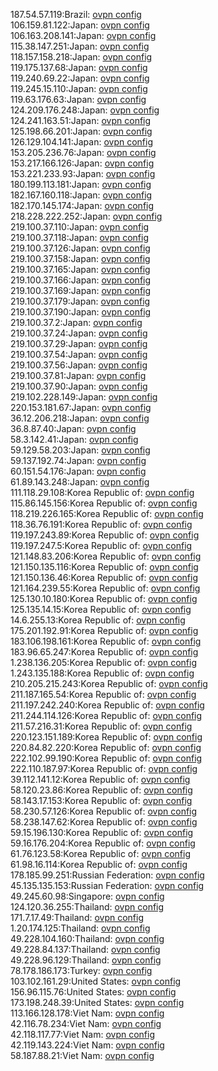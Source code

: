 187.54.57.119:Brazil: [ovpn config](vpn/187_54_57_119.ovpn)  
106.159.81.122:Japan: [ovpn config](vpn/106_159_81_122.ovpn)  
106.163.208.141:Japan: [ovpn config](vpn/106_163_208_141.ovpn)  
115.38.147.251:Japan: [ovpn config](vpn/115_38_147_251.ovpn)  
118.157.158.218:Japan: [ovpn config](vpn/118_157_158_218.ovpn)  
119.175.137.68:Japan: [ovpn config](vpn/119_175_137_68.ovpn)  
119.240.69.22:Japan: [ovpn config](vpn/119_240_69_22.ovpn)  
119.245.15.110:Japan: [ovpn config](vpn/119_245_15_110.ovpn)  
119.63.176.63:Japan: [ovpn config](vpn/119_63_176_63.ovpn)  
124.209.176.248:Japan: [ovpn config](vpn/124_209_176_248.ovpn)  
124.241.163.51:Japan: [ovpn config](vpn/124_241_163_51.ovpn)  
125.198.66.201:Japan: [ovpn config](vpn/125_198_66_201.ovpn)  
126.129.104.141:Japan: [ovpn config](vpn/126_129_104_141.ovpn)  
153.205.236.76:Japan: [ovpn config](vpn/153_205_236_76.ovpn)  
153.217.166.126:Japan: [ovpn config](vpn/153_217_166_126.ovpn)  
153.221.233.93:Japan: [ovpn config](vpn/153_221_233_93.ovpn)  
180.199.113.181:Japan: [ovpn config](vpn/180_199_113_181.ovpn)  
182.167.160.118:Japan: [ovpn config](vpn/182_167_160_118.ovpn)  
182.170.145.174:Japan: [ovpn config](vpn/182_170_145_174.ovpn)  
218.228.222.252:Japan: [ovpn config](vpn/218_228_222_252.ovpn)  
219.100.37.110:Japan: [ovpn config](vpn/219_100_37_110.ovpn)  
219.100.37.118:Japan: [ovpn config](vpn/219_100_37_118.ovpn)  
219.100.37.126:Japan: [ovpn config](vpn/219_100_37_126.ovpn)  
219.100.37.158:Japan: [ovpn config](vpn/219_100_37_158.ovpn)  
219.100.37.165:Japan: [ovpn config](vpn/219_100_37_165.ovpn)  
219.100.37.166:Japan: [ovpn config](vpn/219_100_37_166.ovpn)  
219.100.37.169:Japan: [ovpn config](vpn/219_100_37_169.ovpn)  
219.100.37.179:Japan: [ovpn config](vpn/219_100_37_179.ovpn)  
219.100.37.190:Japan: [ovpn config](vpn/219_100_37_190.ovpn)  
219.100.37.2:Japan: [ovpn config](vpn/219_100_37_2.ovpn)  
219.100.37.24:Japan: [ovpn config](vpn/219_100_37_24.ovpn)  
219.100.37.29:Japan: [ovpn config](vpn/219_100_37_29.ovpn)  
219.100.37.54:Japan: [ovpn config](vpn/219_100_37_54.ovpn)  
219.100.37.56:Japan: [ovpn config](vpn/219_100_37_56.ovpn)  
219.100.37.81:Japan: [ovpn config](vpn/219_100_37_81.ovpn)  
219.100.37.90:Japan: [ovpn config](vpn/219_100_37_90.ovpn)  
219.102.228.149:Japan: [ovpn config](vpn/219_102_228_149.ovpn)  
220.153.181.67:Japan: [ovpn config](vpn/220_153_181_67.ovpn)  
36.12.206.218:Japan: [ovpn config](vpn/36_12_206_218.ovpn)  
36.8.87.40:Japan: [ovpn config](vpn/36_8_87_40.ovpn)  
58.3.142.41:Japan: [ovpn config](vpn/58_3_142_41.ovpn)  
59.129.58.203:Japan: [ovpn config](vpn/59_129_58_203.ovpn)  
59.137.192.74:Japan: [ovpn config](vpn/59_137_192_74.ovpn)  
60.151.54.176:Japan: [ovpn config](vpn/60_151_54_176.ovpn)  
61.89.143.248:Japan: [ovpn config](vpn/61_89_143_248.ovpn)  
111.118.29.108:Korea Republic of: [ovpn config](vpn/111_118_29_108.ovpn)  
115.86.145.156:Korea Republic of: [ovpn config](vpn/115_86_145_156.ovpn)  
118.219.226.165:Korea Republic of: [ovpn config](vpn/118_219_226_165.ovpn)  
118.36.76.191:Korea Republic of: [ovpn config](vpn/118_36_76_191.ovpn)  
119.197.243.89:Korea Republic of: [ovpn config](vpn/119_197_243_89.ovpn)  
119.197.247.5:Korea Republic of: [ovpn config](vpn/119_197_247_5.ovpn)  
121.148.83.206:Korea Republic of: [ovpn config](vpn/121_148_83_206.ovpn)  
121.150.135.116:Korea Republic of: [ovpn config](vpn/121_150_135_116.ovpn)  
121.150.136.46:Korea Republic of: [ovpn config](vpn/121_150_136_46.ovpn)  
121.164.239.55:Korea Republic of: [ovpn config](vpn/121_164_239_55.ovpn)  
125.130.10.180:Korea Republic of: [ovpn config](vpn/125_130_10_180.ovpn)  
125.135.14.15:Korea Republic of: [ovpn config](vpn/125_135_14_15.ovpn)  
14.6.255.13:Korea Republic of: [ovpn config](vpn/14_6_255_13.ovpn)  
175.201.192.91:Korea Republic of: [ovpn config](vpn/175_201_192_91.ovpn)  
183.106.198.161:Korea Republic of: [ovpn config](vpn/183_106_198_161.ovpn)  
183.96.65.247:Korea Republic of: [ovpn config](vpn/183_96_65_247.ovpn)  
1.238.136.205:Korea Republic of: [ovpn config](vpn/1_238_136_205.ovpn)  
1.243.135.188:Korea Republic of: [ovpn config](vpn/1_243_135_188.ovpn)  
210.205.215.243:Korea Republic of: [ovpn config](vpn/210_205_215_243.ovpn)  
211.187.165.54:Korea Republic of: [ovpn config](vpn/211_187_165_54.ovpn)  
211.197.242.240:Korea Republic of: [ovpn config](vpn/211_197_242_240.ovpn)  
211.244.114.126:Korea Republic of: [ovpn config](vpn/211_244_114_126.ovpn)  
211.57.216.31:Korea Republic of: [ovpn config](vpn/211_57_216_31.ovpn)  
220.123.151.189:Korea Republic of: [ovpn config](vpn/220_123_151_189.ovpn)  
220.84.82.220:Korea Republic of: [ovpn config](vpn/220_84_82_220.ovpn)  
222.102.99.190:Korea Republic of: [ovpn config](vpn/222_102_99_190.ovpn)  
222.110.187.97:Korea Republic of: [ovpn config](vpn/222_110_187_97.ovpn)  
39.112.141.12:Korea Republic of: [ovpn config](vpn/39_112_141_12.ovpn)  
58.120.23.86:Korea Republic of: [ovpn config](vpn/58_120_23_86.ovpn)  
58.143.17.153:Korea Republic of: [ovpn config](vpn/58_143_17_153.ovpn)  
58.230.57.126:Korea Republic of: [ovpn config](vpn/58_230_57_126.ovpn)  
58.238.147.62:Korea Republic of: [ovpn config](vpn/58_238_147_62.ovpn)  
59.15.196.130:Korea Republic of: [ovpn config](vpn/59_15_196_130.ovpn)  
59.16.176.204:Korea Republic of: [ovpn config](vpn/59_16_176_204.ovpn)  
61.76.123.58:Korea Republic of: [ovpn config](vpn/61_76_123_58.ovpn)  
61.98.16.114:Korea Republic of: [ovpn config](vpn/61_98_16_114.ovpn)  
178.185.99.251:Russian Federation: [ovpn config](vpn/178_185_99_251.ovpn)  
45.135.135.153:Russian Federation: [ovpn config](vpn/45_135_135_153.ovpn)  
49.245.60.98:Singapore: [ovpn config](vpn/49_245_60_98.ovpn)  
124.120.36.255:Thailand: [ovpn config](vpn/124_120_36_255.ovpn)  
171.7.17.49:Thailand: [ovpn config](vpn/171_7_17_49.ovpn)  
1.20.174.125:Thailand: [ovpn config](vpn/1_20_174_125.ovpn)  
49.228.104.160:Thailand: [ovpn config](vpn/49_228_104_160.ovpn)  
49.228.84.137:Thailand: [ovpn config](vpn/49_228_84_137.ovpn)  
49.228.96.129:Thailand: [ovpn config](vpn/49_228_96_129.ovpn)  
78.178.186.173:Turkey: [ovpn config](vpn/78_178_186_173.ovpn)  
103.102.161.29:United States: [ovpn config](vpn/103_102_161_29.ovpn)  
156.96.115.76:United States: [ovpn config](vpn/156_96_115_76.ovpn)  
173.198.248.39:United States: [ovpn config](vpn/173_198_248_39.ovpn)  
113.166.128.178:Viet Nam: [ovpn config](vpn/113_166_128_178.ovpn)  
42.116.78.234:Viet Nam: [ovpn config](vpn/42_116_78_234.ovpn)  
42.118.117.77:Viet Nam: [ovpn config](vpn/42_118_117_77.ovpn)  
42.119.143.224:Viet Nam: [ovpn config](vpn/42_119_143_224.ovpn)  
58.187.88.21:Viet Nam: [ovpn config](vpn/58_187_88_21.ovpn)  
